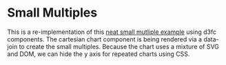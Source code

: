 # Small Multiples

This is a re-implementation of this [neat small mutliple example](https://bl.ocks.org/carlvlewis/8a5b1cc987217607a47bd7d4e0fffacb) using d3fc components. The cartesian chart component is being rendered via a data-join to create the small multiples. Because the chart uses a mixture of SVG and DOM, we can hide the y axis for repeated charts using CSS.